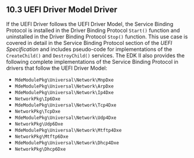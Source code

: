 <!--- @file
  10.3 UEFI Driver Model Driver

  Copyright (c) 2012-2018, Intel Corporation. All rights reserved.<BR>

  Redistribution and use in source (original document form) and 'compiled'
  forms (converted to PDF, epub, HTML and other formats) with or without
  modification, are permitted provided that the following conditions are met:

  1) Redistributions of source code (original document form) must retain the
     above copyright notice, this list of conditions and the following
     disclaimer as the first lines of this file unmodified.

  2) Redistributions in compiled form (transformed to other DTDs, converted to
     PDF, epub, HTML and other formats) must reproduce the above copyright
     notice, this list of conditions and the following disclaimer in the
     documentation and/or other materials provided with the distribution.

  THIS DOCUMENTATION IS PROVIDED BY TIANOCORE PROJECT "AS IS" AND ANY EXPRESS OR
  IMPLIED WARRANTIES, INCLUDING, BUT NOT LIMITED TO, THE IMPLIED WARRANTIES OF
  MERCHANTABILITY AND FITNESS FOR A PARTICULAR PURPOSE ARE DISCLAIMED. IN NO
  EVENT SHALL TIANOCORE PROJECT  BE LIABLE FOR ANY DIRECT, INDIRECT, INCIDENTAL,
  SPECIAL, EXEMPLARY, OR CONSEQUENTIAL DAMAGES (INCLUDING, BUT NOT LIMITED TO,
  PROCUREMENT OF SUBSTITUTE GOODS OR SERVICES; LOSS OF USE, DATA, OR PROFITS;
  OR BUSINESS INTERRUPTION) HOWEVER CAUSED AND ON ANY THEORY OF LIABILITY,
  WHETHER IN CONTRACT, STRICT LIABILITY, OR TORT (INCLUDING NEGLIGENCE OR
  OTHERWISE) ARISING IN ANY WAY OUT OF THE USE OF THIS DOCUMENTATION, EVEN IF
  ADVISED OF THE POSSIBILITY OF SUCH DAMAGE.

-->

## 10.3 UEFI Driver Model Driver

If the UEFI Driver follows the UEFI Driver Model, the Service Binding Protocol
is installed in the Driver Binding Protocol `Start()` function and uninstalled
in the Driver Binding Protocol `Stop()` function. This use case is covered in detail in the
Service Binding Protocol section of the _UEFI Specification_ and includes
pseudo-code for implementations of the `CreateChild()` and `DestroyChild()`
services. The EDK II also provides the following complete implementations of
the Service Binding Protocol in drivers that follow the UEFI Driver Model:
* `MdeModulePkg\Universal\Network\MnpDxe`
* `MdeModulePkg\Universal\Network\ArpDxe`
* `MdeModulePkg\Universal\Network\Ip4Dxe`
* `NetworkPkg\Ip6Dxe`
* `MdeModulePkg\Universal\Network\Tcp4Dxe`
* `NetworkPkg\TcpDxe`
* `MdeModulePkg\Universal\Network\Udp4Dxe`
* `NetworkPkg\Udp6Dxe`
* `MdeModulePkg\Universal\Network\Mtftp4Dxe`
* `NetworkPkg\Mtftp6Dxe`
* `MdeModulePkg\Universal\Network\Dhcp4Dxe`
* `NetworkPkg\Dhcp6Dxe`
